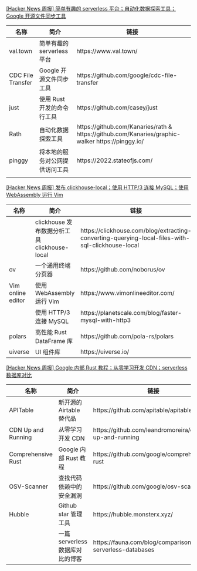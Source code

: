 [[Hacker News 周报] 简单有趣的 serverless 平台；自动化数据探索工具；Google
开源文件同步工具](https://www.bilibili.com/video/BV1784y1h7eq)
<table>
  <theader>
    <th>名称</th>
    <th>简介</th>
    <th>链接</th>
  </theader>
  <tbody>
    <tr>
      <td>val.town</td>
      <td>简单有趣的 serverless 平台</td>
      <td>https://www.val.town/</td>
    </tr><tr>
      <td>CDC File Transfer</td>
      <td>Google 开源文件同步工具</td>
      <td>https://github.com/google/cdc-file-transfer</td>
    </tr><tr>
      <td>just</td>
      <td>使用 Rust 开发的命令行工具</td>
      <td>https://github.com/casey/just</td>
    </tr><tr>
      <td>Rath</td>
      <td>自动化数据探索工具</td>
      <td>https://github.com/Kanaries/rath &
        https://github.com/Kanaries/graphic-walker https://pinggy.io/</td>
    </tr><tr>
      <td>pinggy</td>
      <td>将本地的服务对公网提供访问工具</td>
      <td>https://2022.stateofjs.com/</td>
    </tr><tr>
      <td></td>
      <td></td>
      <td></td>
    </tr>
  </tbody>
</table>

[[Hacker News 周报] 发布 clickhouse-local；使用 HTTP/3 连接 MySQL；使用 WebAssembly 运行
Vim](https://www.bilibili.com/video/BV1ad4y1E7SC)
<table>
  <theader>
    <th>名称</th>
    <th>简介</th>
    <th>链接</th>
  </theader>
  <tbody>
    <tr>
      <td></td>
      <td>clickhouse 发布数据分析工具 clickhouse-local</td>
      <td>https://clickhouse.com/blog/extracting-converting-querying-local-files-with-sql-clickhouse-local</td>
    </tr><tr>
      <td>ov</td>
      <td>一个通用终端分页器</td>
      <td>https://github.com/noborus/ov</td>
    </tr><tr>
      <td>Vim online editor</td>
      <td>使用 WebAssembly 运行 Vim</td>
      <td>https://www.vimonlineeditor.com/</td>
    </tr><tr>
      <td></td>
      <td>使用 HTTP/3 连接 MySQL</td>
      <td>https://planetscale.com/blog/faster-mysql-with-http3</td>
    </tr><tr>
      <td>polars</td>
      <td>高性能 Rust DataFrame 库</td>
      <td>https://github.com/pola-rs/polars</td>
    </tr><tr>
      <td>uiverse</td>
      <td>UI 组件库</td>
      <td>https://uiverse.io/</td>
    </tr>
  </tbody>
</table>

[[Hacker News 周报] Google 内部 Rust 教程；从零学习开发 CDN；serverless
数据库对比](https://www.bilibili.com/video/BV1pM411y72o)
<table>
  <theader>
    <th>名称</th>
    <th>简介</th>
    <th>链接</th>
  </theader>
  <tbody>
    <tr>
      <td>APITable</td>
      <td>新开源的 Airtable 替代品</td>
      <td>https://github.com/apitable/apitable</td>
    </tr><tr>
      <td>CDN Up and Running</td>
      <td>从零学习开发 CDN</td>
      <td>https://github.com/leandromoreira/cdn-up-and-running</td>
    </tr><tr>
      <td>Comprehensive Rust</td>
      <td>Google 内部 Rust 教程</td>
      <td>https://github.com/google/comprehensive-rust</td>
    </tr><tr>
      <td>OSV-Scanner</td>
      <td>查找代码依赖中的安全漏洞</td>
      <td>https://github.com/google/osv-scanner</td>
    </tr><tr>
      <td>Hubble</td>
      <td>Github star 管理工具</td>
      <td>https://hubble.monsterx.xyz/</td>
    </tr><tr>
      <td></td>
      <td>一篇 serverless 数据库对比的博客</td>
      <td>https://fauna.com/blog/comparison-of-serverless-databases</td>
    </tr>
  </tbody>
</table>